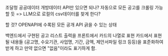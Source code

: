 조달청 공공데이터 개방데이터 API만 있으면 되나? 자동으로 모든 공고를 크롤링 가능할 듯 => LLM으로 로컬의 csv데이터를 찾게 한다?

할 것? OPENAPI에 수록된 모든 공개 API 긁을 수 있는 상태

백엔드에서 구현된 공고 리스트 출력을 프론트에서 카드의 나열로 표현
카드에서 표현 될 내용들 (공고명, 수요기관, 사업명, 기간, 금액, 제안서파일 링크 등등)을 표준화하여 받게 하고 만약 없으면 "없음"이라도 표기하게 함.